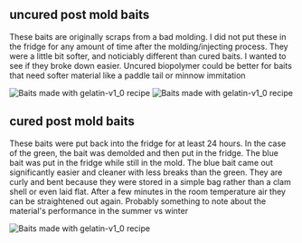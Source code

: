 


## uncured post mold baits
These baits are originally scraps from a bad molding.  I did not put these in the fridge for any amount of time after the molding/injecting process.  They were a little bit softer, and noticiably different than cured baits.  I wanted to see if they broke down easier.  Uncured biopolymer could be better for baits that need softer material like a paddle tail or minnow immitation

![Baits made with gelatin-v1_0 recipe](uncured-breakdown_12h.jpg)
![Baits made with gelatin-v1_0 recipe](uncured-breakdown_24h.jpg)


## cured post mold baits
These baits were put back into the fridge for at least 24 hours.  In the case of the green, the bait was demolded and then put in the fridge.  The blue bait was put in the fridge while still in the mold.  The blue bait came out significantly easier and cleaner with less breaks than the green.  They are curly and bent because they were stored in a simple bag rather than a clam shell or even laid flat.  After a few minutes in the room temperature air they can be straightened out again.  Probably something to note about the material's performance in the summer vs winter

![Baits made with gelatin-v1_0 recipe](post-cured-breakdown_24h.jpg)
